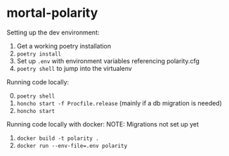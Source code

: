 # mortal-polarity

Setting up the dev environment:

1. Get a working poetry installation
2. `poetry install`
3. Set up `.env` with environment variables referencing polarity.cfg
4. `poetry shell` to jump into the virtualenv

Running code locally:

0. `poetry shell`
1. `honcho start -f Procfile.release` (mainly if a db migration is needed)
2. `honcho start`

Running code locally with docker:
NOTE: Migrations not set up yet

1. `docker build -t polarity .`
2. `docker run --env-file=.env polarity`
